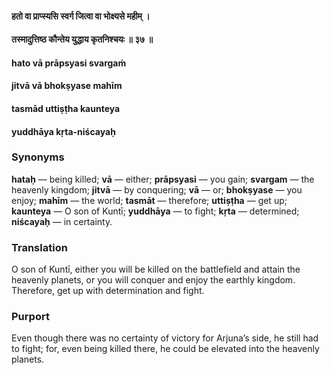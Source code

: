 #### हतो वा प्राप्स्यसि स्वर्ग जित्वा वा भोक्ष्यसे महीम् ।
#### तस्मादुत्तिष्ठ कौन्तेय युद्धाय कृतनिश्चयः ॥ ३७ ॥

#### hato vā prāpsyasi svargaṁ
#### jitvā vā bhokṣyase mahīm
#### tasmād uttiṣṭha kaunteya
#### yuddhāya kṛta-niścayaḥ

### Synonyms

**hataḥ** — being killed; **vā** — either; **prāpsyasi** — you gain; **svargam** — the heavenly kingdom; **jitvā** — by conquering; **vā** — or; **bhokṣyase** — you enjoy; **mahīm** — the world; **tasmāt** — therefore; **uttiṣṭha** — get up; **kaunteya** — O son of Kuntī; **yuddhāya** — to fight; **kṛta** — determined; **niścayaḥ** — in certainty.

### Translation

O son of Kuntī, either you will be killed on the battlefield and attain the heavenly planets, or you will conquer and enjoy the earthly kingdom. Therefore, get up with determination and fight.

### Purport

Even though there was no certainty of victory for Arjuna’s side, he still had to fight; for, even being killed there, he could be elevated into the heavenly planets.